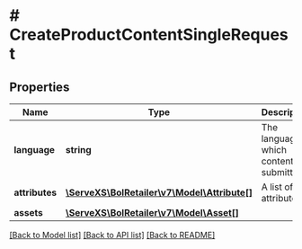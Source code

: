 # # CreateProductContentSingleRequest

## Properties

Name | Type | Description | Notes
------------ | ------------- | ------------- | -------------
**language** | **string** | The language in which content is submitted. |
**attributes** | [**\ServeXS\BolRetailer\v7\Model\Attribute[]**](Attribute.md) | A list of attributes. |
**assets** | [**\ServeXS\BolRetailer\v7\Model\Asset[]**](Asset.md) |  | [optional]

[[Back to Model list]](../../README.md#models) [[Back to API list]](../../README.md#endpoints) [[Back to README]](../../README.md)
